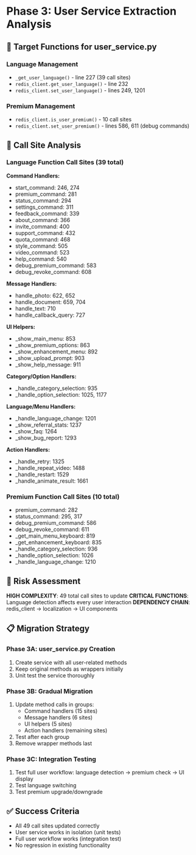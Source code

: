 # Phase 3: User Service Extraction Analysis

## 🎯 **Target Functions for user_service.py**

### **Language Management**
- `_get_user_language()` - line 227 (39 call sites)
- `redis_client.get_user_language()` - line 232
- `redis_client.set_user_language()` - lines 249, 1201

### **Premium Management** 
- `redis_client.is_user_premium()` - 10 call sites
- `redis_client.set_user_premium()` - lines 586, 611 (debug commands)

## 📍 **Call Site Analysis**

### **Language Function Call Sites (39 total)**
**Command Handlers:**
- start_command: 246, 274
- premium_command: 281  
- status_command: 294
- settings_command: 311
- feedback_command: 339
- about_command: 366
- invite_command: 400
- support_command: 432
- quota_command: 468
- style_command: 505
- video_command: 523  
- help_command: 540
- debug_premium_command: 583
- debug_revoke_command: 608

**Message Handlers:**
- handle_photo: 622, 652
- handle_document: 659, 704
- handle_text: 710
- handle_callback_query: 727

**UI Helpers:**
- _show_main_menu: 853
- _show_premium_options: 863
- _show_enhancement_menu: 892
- _show_upload_prompt: 903
- _show_help_message: 911

**Category/Option Handlers:**
- _handle_category_selection: 935
- _handle_option_selection: 1025, 1177

**Language/Menu Handlers:**
- _handle_language_change: 1201
- _show_referral_stats: 1237
- _show_faq: 1264
- _show_bug_report: 1293

**Action Handlers:**
- _handle_retry: 1325
- _handle_repeat_video: 1488
- _handle_restart: 1529
- _handle_animate_result: 1661

### **Premium Function Call Sites (10 total)**
- premium_command: 282
- status_command: 295, 317
- debug_premium_command: 586
- debug_revoke_command: 611
- _get_main_menu_keyboard: 819
- _get_enhancement_keyboard: 835
- _handle_category_selection: 936
- _handle_option_selection: 1026
- _handle_language_change: 1210

## 🚨 **Risk Assessment**

**HIGH COMPLEXITY**: 49 total call sites to update
**CRITICAL FUNCTIONS**: Language detection affects every user interaction
**DEPENDENCY CHAIN**: redis_client → localization → UI components

## 📋 **Migration Strategy**

### **Phase 3A: user_service.py Creation**
1. Create service with all user-related methods
2. Keep original methods as wrappers initially  
3. Unit test the service thoroughly

### **Phase 3B: Gradual Migration**
1. Update method calls in groups:
   - Command handlers (15 sites)
   - Message handlers (6 sites) 
   - UI helpers (5 sites)
   - Action handlers (remaining sites)
2. Test after each group
3. Remove wrapper methods last

### **Phase 3C: Integration Testing**
1. Test full user workflow: language detection → premium check → UI display
2. Test language switching
3. Test premium upgrade/downgrade

## ✅ **Success Criteria**
- All 49 call sites updated correctly
- User service works in isolation (unit tests)
- Full user workflow works (integration test)
- No regression in existing functionality 